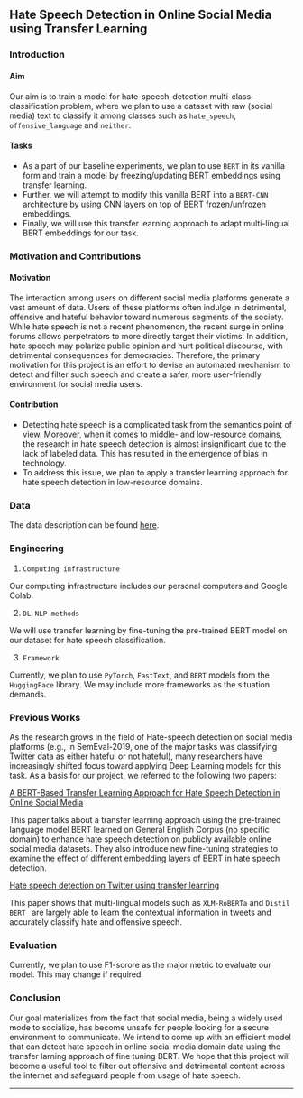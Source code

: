 ## Hate Speech Detection in Online Social Media using Transfer Learning

### Introduction

#### Aim

Our aim is to train a model for hate-speech-detection multi-class-classification problem, where we plan to use a dataset with raw (social media) text to classify it among classes such as `hate_speech`, `offensive_language` and `neither`.

#### Tasks

- As a part of our baseline experiments, we plan to use `BERT` in its vanilla form and train a model by freezing/updating BERT embeddings using transfer learning.
- Further, we will attempt to modify this vanilla BERT into a `BERT-CNN` architecture by using CNN layers on top of BERT frozen/unfrozen embeddings.
- Finally, we will use this transfer learning approach to adapt multi-lingual BERT embeddings for our task. 

### Motivation and Contributions

#### Motivation

The interaction among users on different social media platforms generate a vast amount of data. Users of these platforms often indulge in detrimental, offensive and hateful behavior toward numerous segments of the society. While hate speech is not a recent phenomenon, the recent surge in online forums allows perpetrators to more directly target their victims. In addition, hate speech may polarize public opinion and hurt political discourse, with detrimental consequences for democracies. Therefore, the primary motivation for this project is an effort to devise an automated mechanism to detect and filter such speech and create a safer, more user-friendly environment for social media users.

#### Contribution

- Detecting hate speech is a complicated task from the semantics point of view. Moreover,  when it comes to middle- and low-resource domains, the research in hate speech detection is almost insignificant due to the lack of labeled data. This has resulted in the emergence of bias in technology.
- To address this issue, we plan to apply a transfer learning approach for hate speech detection in low-resource domains.

### Data

The data description can be found [here](https://github.ubc.ca/sneha910/COLX_585_BERT-Fine-Tuning-Hate-Speech-Detection/blob/master/notebooks/data_description.ipynb).

### Engineering

1. ``Computing infrastructure``

Our computing infrastructure includes our personal computers and Google Colab.

2. ``DL-NLP methods``

We will use transfer learning by fine-tuning the pre-trained BERT model on our dataset for hate speech classification.

3. ``Framework``

Currently, we plan to use `PyTorch`, `FastText`, and `BERT` models from the `HuggingFace` library. We may include more frameworks as the situation demands.


### Previous Works

As the research grows in the field of Hate-speech detection on social media platforms (e.g., in SemEval-2019, one of the major tasks was classifying Twitter data as either hateful or not hateful), many researchers have increasingly shifted focus toward applying Deep Learning models for this task. As a basis for our project, we referred to the following two papers:

[A BERT-Based Transfer Learning Approach for Hate Speech Detection in Online Social Media](https://arxiv.org/pdf/1910.12574.pdf)

This paper talks about a transfer learning approach using the pre-trained language model BERT learned on General English Corpus (no specific domain) to enhance hate speech detection on publicly available online social media datasets. They also introduce new fine-tuning strategies to examine the effect of different embedding layers of BERT in hate speech detection.

[Hate speech detection on Twitter using transfer learning](https://www.sciencedirect.com/science/article/abs/pii/S0885230822000110)

This paper shows that multi-lingual models such as `XLM-RoBERTa` and `Distil BERT ` are largely able to learn the contextual information in tweets and accurately classify hate and offensive speech.


### Evaluation

Currently, we plan to use F1-scrore as the major metric to evaluate our model. This may change if required.


### Conclusion

Our goal materializes from the fact that social media, being a widely used mode to socialize, has become unsafe for people looking for a secure environment to communicate. We intend to come up with an efficient model that can detect hate speech in online social media domain data using the transfer larning approach of fine tuning BERT. We hope that this project will become a useful tool to filter out offensive and detrimental content across the internet and safeguard people from usage of hate speech.

---
